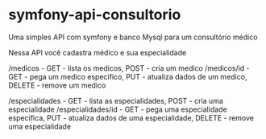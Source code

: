 # symfony-api-consultorio
Uma simples API com symfony e banco Mysql para um consultório médico

Nessa API você cadastra médico e sua especialidade

/medicos - GET - lista os medicos, POST - cria um medico
/medicos/id - GET - pega um medico especifico, PUT - atualiza dados de um medico, DELETE - remove um medico

/especialidades - GET - lista as especialidades, POST - cria uma especialidade
/especialidades/id - GET - pega uma especialidade especifica, PUT - atualiza dados de uma especialidade, DELETE - remove uma especialidade
